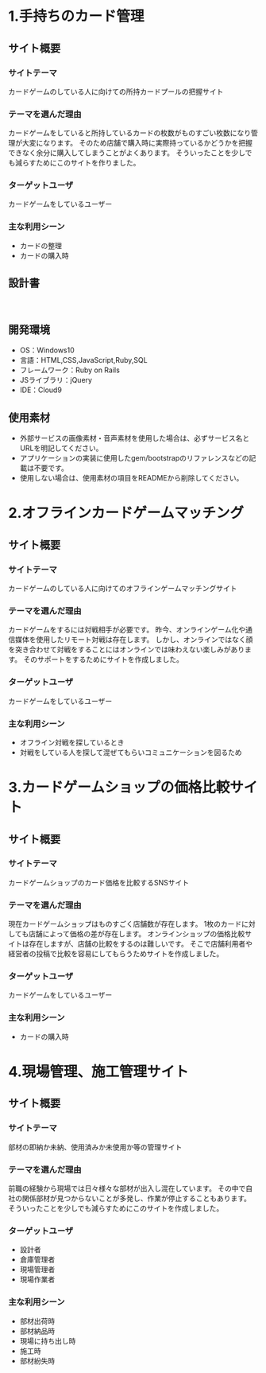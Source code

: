 # 1.手持ちのカード管理
## サイト概要
### サイトテーマ
<!--何を『目的』とし、どのような『分類』なのかを簡潔に書く-->
カードゲームのしている人に向けての所持カードプールの把握サイト
​
### テーマを選んだ理由
<!--なぜこのようなテーマにしたかを説明する-->
カードゲームをしていると所持しているカードの枚数がものすごい枚数になり管理が大変になります。
そのため店舗で購入時に実際持っているかどうかを把握できなく余分に購入してしまうことがよくあります。
そういったことを少しでも減らすためにこのサイトを作りました。
​
### ターゲットユーザ
<!--誰に使ってもらうかを具体的に記載する-->
カードゲームをしているユーザー​

### 主な利用シーン
<!--どのような時に使うのかの状況を記載すること-->
- カードの整理
- カードの購入時
​
## 設計書
<!--テーマを設定・提出する時点では不要です-->
​
## 開発環境
- OS：Windows10
- 言語：HTML,CSS,JavaScript,Ruby,SQL
- フレームワーク：Ruby on Rails
- JSライブラリ：jQuery
- IDE：Cloud9
​
## 使用素材
- 外部サービスの画像素材・音声素材を使用した場合は、必ずサービス名とURLを明記してください。
- アプリケーションの実装に使用したgem/bootstrapのリファレンスなどの記載は不要です。
- 使用しない場合は、使用素材の項目をREADMEから削除してください。

#
# 2.オフラインカードゲームマッチング
## サイト概要
### サイトテーマ
<!--何を『目的』とし、どのような『分類』なのかを簡潔に書く-->
カードゲームのしている人に向けてのオフラインゲームマッチングサイト

### テーマを選んだ理由
<!--なぜこのようなテーマにしたかを説明する-->
カードゲームをするには対戦相手が必要です。
昨今、オンラインゲーム化や通信媒体を使用したリモート対戦は存在します。
しかし、オンラインではなく顔を突き合わせて対戦をすることにはオンラインでは味わえない楽しみがあります。
そのサポートをするためにサイトを作成しました。
​
### ターゲットユーザ
<!--誰に使ってもらうかを具体的に記載する-->
カードゲームをしているユーザー​

### 主な利用シーン
<!--どのような時に使うのかの状況を記載すること-->
- オフライン対戦を探しているとき
- 対戦をしている人を探して混ぜてもらいコミュニケーションを図るため

#
# 3.カードゲームショップの価格比較サイト
## サイト概要
### サイトテーマ
<!--何を『目的』とし、どのような『分類』なのかを簡潔に書く-->
カードゲームショップのカード価格を比較するSNSサイト
​
### テーマを選んだ理由
<!--なぜこのようなテーマにしたかを説明する-->
現在カードゲームショップはものすごく店舗数が存在します。
1枚のカードに対しても店舗によって価格の差が存在します。
オンラインショップの価格比較サイトは存在しますが、店舗の比較をするのは難しいです。
そこで店舗利用者や経営者の投稿で比較を容易にしてもらうためサイトを作成しました。

### ターゲットユーザ
<!--誰に使ってもらうかを具体的に記載する-->
カードゲームをしているユーザー​

### 主な利用シーン
<!--どのような時に使うのかの状況を記載すること-->
- カードの購入時

#
# 4.現場管理、施工管理サイト
## サイト概要
### サイトテーマ
<!--何を『目的』とし、どのような『分類』なのかを簡潔に書く-->
部材の即納か未納、使用済みか未使用か等の管理サイト
​
### テーマを選んだ理由
<!--なぜこのようなテーマにしたかを説明する-->
前職の経験から現場では日々様々な部材が出入し混在しています。
その中で自社の関係部材が見つからないことが多発し、作業が停止することもあります。
そういったことを少しでも減らすためにこのサイトを作成しました。

### ターゲットユーザ
<!--誰に使ってもらうかを具体的に記載する-->
- 設計者
- 倉庫管理者
- 現場管理者
- 現場作業者

### 主な利用シーン
<!--どのような時に使うのかの状況を記載すること-->
- 部材出荷時
- 部材納品時
- 現場に持ち出し時
- 施工時
- 部材紛失時